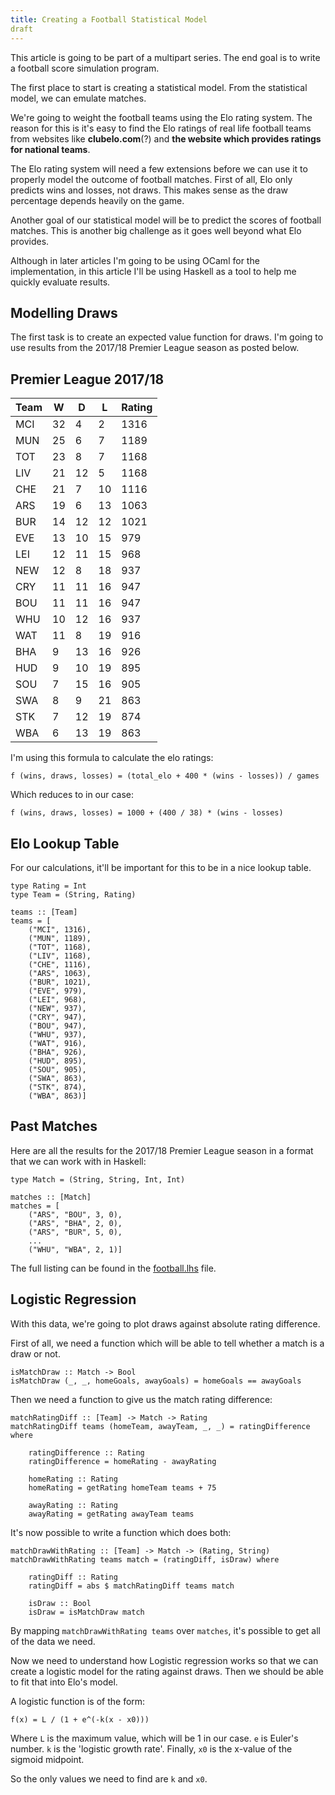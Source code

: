 ```yaml
---
title: Creating a Football Statistical Model
draft
---
```


This article is going to be part of a multipart series. The end goal is to write
a football score simulation program.

The first place to start is creating a statistical model. From the statistical
model, we can emulate matches.

We're going to weight the football teams using the Elo rating system. The reason
for this is it's easy to find the Elo ratings of real life football teams from
websites like **clubelo.com**(?) and **the website which provides ratings
for national teams**.

The Elo rating system will need a few extensions before we can use it to
properly model the outcome of football matches. First of all, Elo only predicts
wins and losses, not draws. This makes sense as the draw percentage depends
heavily on the game.

Another goal of our statistical model will be to predict the scores of football
matches. This is another big challenge as it goes well beyond what Elo provides.

Although in later articles I'm going to be using OCaml for the implementation,
in this article I'll be using Haskell as a tool to help me quickly evaluate
results.

## Modelling Draws

The first task is to create an expected value function for draws. I'm going to
use results from the 2017/18 Premier League season as posted below.

## Premier League 2017/18

| Team | W  | D  | L  | Rating |
|------|----|----|----|--------|
| MCI  | 32 |  4 |  2 |   1316 |
| MUN  | 25 |  6 |  7 |   1189 |
| TOT  | 23 |  8 |  7 |   1168 |
| LIV  | 21 | 12 |  5 |   1168 |
| CHE  | 21 |  7 | 10 |   1116 |
| ARS  | 19 |  6 | 13 |   1063 |
| BUR  | 14 | 12 | 12 |   1021 |
| EVE  | 13 | 10 | 15 |    979 |
| LEI  | 12 | 11 | 15 |    968 |
| NEW  | 12 |  8 | 18 |    937 |
| CRY  | 11 | 11 | 16 |    947 |
| BOU  | 11 | 11 | 16 |    947 |
| WHU  | 10 | 12 | 16 |    937 |
| WAT  | 11 |  8 | 19 |    916 |
| BHA  |  9 | 13 | 16 |    926 |
| HUD  |  9 | 10 | 19 |    895 |
| SOU  |  7 | 15 | 16 |    905 |
| SWA  |  8 |  9 | 21 |    863 |
| STK  |  7 | 12 | 19 |    874 |
| WBA  |  6 | 13 | 19 |    863 |

I'm using this formula to calculate the elo ratings:

```
f (wins, draws, losses) = (total_elo + 400 * (wins - losses)) / games
```

Which reduces to in our case:

```
f (wins, draws, losses) = 1000 + (400 / 38) * (wins - losses)
```

## Elo Lookup Table

For our calculations, it'll be important for this to be in a nice lookup table.

```
type Rating = Int
type Team = (String, Rating)

teams :: [Team]
teams = [
    ("MCI", 1316),
    ("MUN", 1189),
    ("TOT", 1168),
    ("LIV", 1168),
    ("CHE", 1116),
    ("ARS", 1063),
    ("BUR", 1021),
    ("EVE", 979),
    ("LEI", 968),
    ("NEW", 937),
    ("CRY", 947),
    ("BOU", 947),
    ("WHU", 937),
    ("WAT", 916),
    ("BHA", 926),
    ("HUD", 895),
    ("SOU", 905),
    ("SWA", 863),
    ("STK", 874),
    ("WBA", 863)]
```

## Past Matches

Here are all the results for the 2017/18 Premier League season in a format that
we can work with in Haskell:

```
type Match = (String, String, Int, Int)

matches :: [Match]
matches = [
    ("ARS", "BOU", 3, 0),
    ("ARS", "BHA", 2, 0),
    ("ARS", "BUR", 5, 0),
    ...
    ("WHU", "WBA", 2, 1)]
```

The full listing can be found in the [football.lhs](./football.lhs) file.

## Logistic Regression

With this data, we're going to plot draws against absolute rating difference.

First of all, we need a function which will be able to tell whether a match is a
draw or not.

```
isMatchDraw :: Match -> Bool
isMatchDraw (_, _, homeGoals, awayGoals) = homeGoals == awayGoals
```

Then we need a function to give us the match rating difference:

```
matchRatingDiff :: [Team] -> Match -> Rating
matchRatingDiff teams (homeTeam, awayTeam, _, _) = ratingDifference where

    ratingDifference :: Rating
    ratingDifference = homeRating - awayRating

    homeRating :: Rating
    homeRating = getRating homeTeam teams + 75

    awayRating :: Rating
    awayRating = getRating awayTeam teams
```

It's now possible to write a function which does both:

```
matchDrawWithRating :: [Team] -> Match -> (Rating, String)
matchDrawWithRating teams match = (ratingDiff, isDraw) where

    ratingDiff :: Rating
    ratingDiff = abs $ matchRatingDiff teams match

    isDraw :: Bool
    isDraw = isMatchDraw match
```

By mapping `matchDrawWithRating teams` over `matches`, it's possible to get all
of the data we need.

Now we need to understand how Logistic regression works so that we can create a
logistic model for the rating against draws. Then we should be able to fit that
into Elo's model.

A logistic function is of the form:

```
f(x) = L / (1 + e^(-k(x - x0)))
```

Where `L` is the maximum value, which will be 1 in our case. `e` is Euler's
number. `k` is the 'logistic growth rate'. Finally, `x0` is the x-value of the
sigmoid midpoint.

So the only values we need to find are `k` and `x0`.
